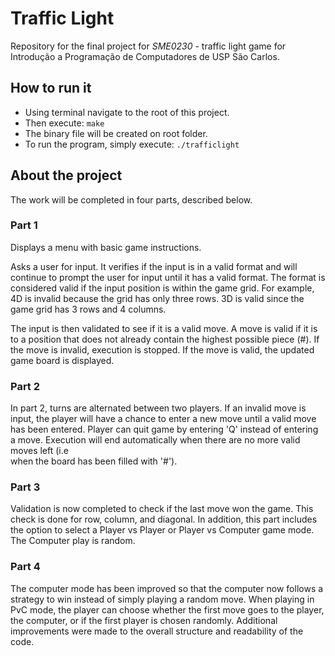 # Traffic Light

Repository for the final project for *SME0230* - traffic light game for
Introdução a Programação de Computadores de USP São Carlos.

## How to run it

* Using terminal navigate to the root of this project.
* Then execute: ```make```
* The binary file will be created on root folder. 
* To run the program, simply execute: ```./trafficlight```

## About the project

The work will be completed in four parts, described below.

### Part 1

Displays a menu with basic game instructions.

Asks a user for input. It verifies if the input is in a valid format and will
continue to prompt the user for input until it has a valid format. The format
is considered valid if the input position is within the game grid. For example,
4D is invalid because the grid has only three rows. 3D is valid since the game
grid has 3 rows and 4 columns.

The input is then validated to see if it is a valid move. A move is valid if it
is to a position that does not already contain the highest possible piece (#).
If the move is invalid, execution is stopped. If the move is valid, the
updated game board is displayed.

### Part 2

In part 2, turns are alternated between two players. If an invalid move is input, 
the player will have a chance to enter a new move until a valid move has been 
entered. Player can quit game by entering 'Q' instead of entering a move. 
Execution will end automatically when there are no more valid moves left (i.e  
when the board has been filled with '#').

### Part 3

Validation is now completed to check if the last move won the game. This check 
is done for row, column, and diagonal. In addition, this part includes the option
to select a Player vs Player or Player vs Computer game mode. The Computer play 
is random.

### Part 4

The computer mode has been improved so that the computer now follows a strategy 
to win instead of simply playing a random move. When playing in PvC mode, the 
player can choose whether the first move goes to the player, the computer, or if
the first player is chosen randomly. Additional improvements were made to the
overall structure and readability of the code.